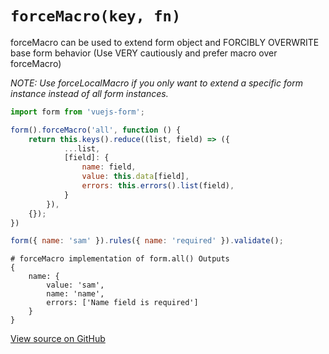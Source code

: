 # `forceMacro(key, fn)`
forceMacro can be used to extend form object and FORCIBLY OVERWRITE base form behavior (Use VERY cautiously and prefer macro over forceMacro)

_NOTE: Use forceLocalMacro if you only want to extend a specific form instance instead of all form instances._ 

```js
import form from 'vuejs-form';

form().forceMacro('all', function () {
    return this.keys().reduce((list, field) => ({
            ...list,  
            [field]: { 
                name: field, 
                value: this.data[field],
                errors: this.errors().list(field),
            }
        }), 
    {});
})

form({ name: 'sam' }).rules({ name: 'required' }).validate();
```

```
# forceMacro implementation of form.all() Outputs
{
    name: {
        value: 'sam',
        name: 'name',
        errors: ['Name field is required']
    }
}
```

[View source on GitHub](https://github.com/zhorton34/vuejs-form.js/blob/master/src/methods/forceMacro.js)

